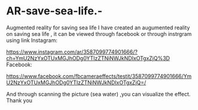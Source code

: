 # AR-save-sea-life.-
Augmented reality for saving sea life 
I have created an augumented reality on saving sea life , it can be viewed through facebook or through instrgram using link
Instagram:

https://www.instagram.com/ar/3587099774901666/?ch=YmU2NzYxOTUxMGJhODg0YTIzZTNiNWJkNDIxOTgxZjQ%3D
Facebook:

https://www.facebook.com/fbcameraeffects/testit/3587099774901666/YmU2NzYxOTUxMGJhODg0YTIzZTNiNWJkNDIxOTgxZjQ=/

And through scanning the picture (sea water) ,you can visualize the effect.
Thank you

